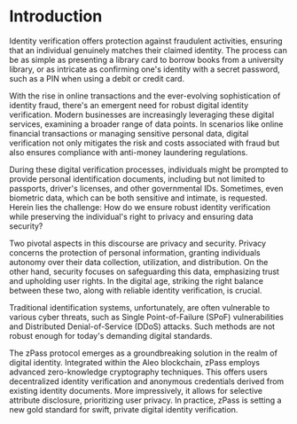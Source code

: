 # Introduction

Identity verification offers protection against fraudulent activities, ensuring that an individual genuinely matches their claimed identity. The process can be as simple as presenting a library card to borrow books from a university library, or as intricate as confirming one's identity with a secret password, such as a PIN when using a debit or credit card.

With the rise in online transactions and the ever-evolving sophistication of identity fraud, there's an emergent need for robust digital identity verification. Modern businesses are increasingly leveraging these digital services, examining a broader range of data points. In scenarios like online financial transactions or managing sensitive personal data, digital verification not only mitigates the risk and costs associated with fraud but also ensures compliance with anti-money laundering regulations.

During these digital verification processes, individuals might be prompted to provide personal identification documents, including but not limited to passports, driver's licenses, and other governmental IDs. Sometimes, even biometric data, which can be both sensitive and intimate, is requested. Herein lies the challenge: How do we ensure robust identity verification while preserving the individual's right to privacy and ensuring data security?

Two pivotal aspects in this discourse are privacy and security. Privacy concerns the protection of personal information, granting individuals autonomy over their data collection, utilization, and distribution. On the other hand, security focuses on safeguarding this data, emphasizing trust and upholding user rights. In the digital age, striking the right balance between these two, along with reliable identity verification, is crucial.

Traditional identification systems, unfortunately, are often vulnerable to various cyber threats, such as Single Point-of-Failure (SPoF) vulnerabilities and Distributed Denial-of-Service (DDoS) attacks. Such methods are not robust enough for today's demanding digital standards.

The zPass protocol emerges as a groundbreaking solution in the realm of digital identity. Integrated within the Aleo blockchain, zPass employs advanced zero-knowledge cryptography techniques. This offers users decentralized identity verification and anonymous credentials derived from existing identity documents. More impressively, it allows for selective attribute disclosure, prioritizing user privacy. In practice, zPass is setting a new gold standard for swift, private digital identity verification.
